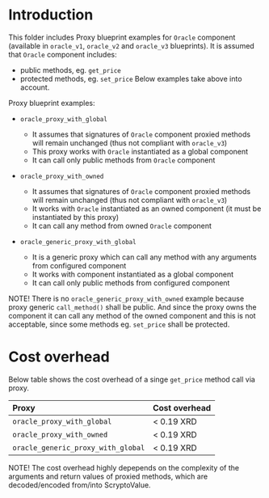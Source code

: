 # Introduction

This folder includes Proxy blueprint examples for `Oracle` component (available in `oracle_v1`, `oracle_v2`
and `oracle_v3` blueprints).
It is assumed that `Oracle` component includes:
- public methods, eg. `get_price`
- protected methods, eg. `set_price`
Below examples take above into account.

Proxy blueprint examples:
- `oracle_proxy_with_global`
    - It assumes that signatures of `Oracle` component proxied methods will remain unchanged
    (thus not compliant with `oracle_v3`)
    - This proxy works with `Oracle` instantiated as a global component
    - It can call only public methods from `Oracle` component

- `oracle_proxy_with_owned`
    - It assumes that signatures of `Oracle` component proxied methods will remain unchanged
    (thus not compliant with `oracle_v3`)
    - It works with `Oracle`  instantiated as an owned component (it must be instantiated by this proxy)
    - It can call any method from owned `Oracle` component

- `oracle_generic_proxy_with_global`
    - It is a generic proxy which can call any method with any arguments from configured component
    - It works with component instantiated as a global component
    - It can call only public methods from configured component

NOTE!
There is no `oracle_generic_proxy_with_owned` example because proxy generic `call_method()` shall be public.
And since the proxy owns the component it can call any method of the owned component and this is not acceptable,
since some methods eg. `set_price` shall be protected.

# Cost overhead

Below table shows the cost overhead of a singe `get_price` method call via proxy.

| Proxy | Cost overhead |
| :--- | :--- |
| `oracle_proxy_with_global` | < 0.19 XRD |
| `oracle_proxy_with_owned` | < 0.19 XRD |
| `oracle_generic_proxy_with_global` | < 0.19 XRD |

NOTE!
The cost overhead highly depepends on the complexity of the arguments and return values of proxied methods,
which are decoded/encoded from/into ScryptoValue.
